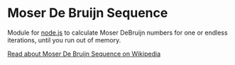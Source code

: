 Moser De Bruijn Sequence
========================

Module for [node.js](http://nodejs.org/) to calculate Moser DeBruijn numbers for one or
endless iterations, until you run out of memory.

[Read about Moser De Bruijn Sequence on Wikipedia](https://en.wikipedia.org/wiki/Moser%E2%80%93de_Bruijn_sequence)
